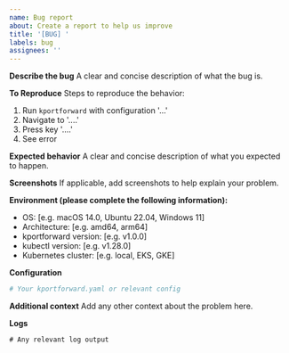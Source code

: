 ```yaml
---
name: Bug report
about: Create a report to help us improve
title: '[BUG] '
labels: bug
assignees: ''
---
```


**Describe the bug**
A clear and concise description of what the bug is.

**To Reproduce**
Steps to reproduce the behavior:
1. Run `kportforward` with configuration '...'
2. Navigate to '....'
3. Press key '....'
4. See error

**Expected behavior**
A clear and concise description of what you expected to happen.

**Screenshots**
If applicable, add screenshots to help explain your problem.

**Environment (please complete the following information):**
- OS: [e.g. macOS 14.0, Ubuntu 22.04, Windows 11]
- Architecture: [e.g. amd64, arm64]
- kportforward version: [e.g. v1.0.0]
- kubectl version: [e.g. v1.28.0]
- Kubernetes cluster: [e.g. local, EKS, GKE]

**Configuration**
```yaml
# Your kportforward.yaml or relevant config
```

**Additional context**
Add any other context about the problem here.

**Logs**
```
# Any relevant log output
```